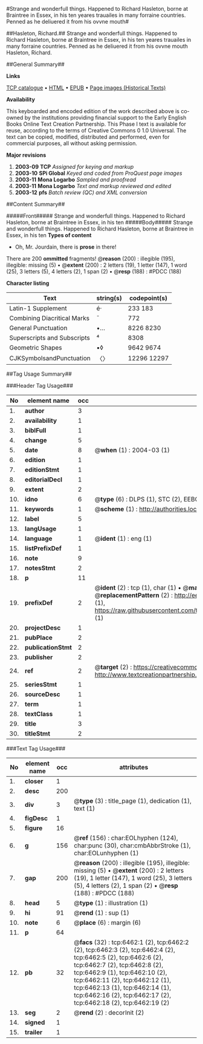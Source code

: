 #Strange and wonderfull things. Happened to Richard Hasleton, borne at Braintree in Essex, in his ten yeares trauailes in many forraine countries. Penned as he deliuered it from his ovvne mouth#

##Hasleton, Richard.##
Strange and wonderfull things. Happened to Richard Hasleton, borne at Braintree in Essex, in his ten yeares trauailes in many forraine countries. Penned as he deliuered it from his ovvne mouth
Hasleton, Richard.

##General Summary##

**Links**

[TCP catalogue](http://www.ota.ox.ac.uk/tcp/)  • 
[HTML](http://tei.it.ox.ac.uk/tcp/Texts-HTML/free/A02/A02794.html)  • 
[EPUB](http://tei.it.ox.ac.uk/tcp/Texts-EPUB/free/A02/A02794.epub) • 
[Page images (Historical Texts)](https://data.historicaltexts.jisc.ac.uk/view?pubId=eebo-99841847e&pageId=eebo-99841847e-6462-1)

**Availability**

This keyboarded and encoded edition of the
	       work described above is co-owned by the institutions
	       providing financial support to the Early English Books
	       Online Text Creation Partnership. This Phase I text is
	       available for reuse, according to the terms of Creative
	       Commons 0 1.0 Universal. The text can be copied,
	       modified, distributed and performed, even for
	       commercial purposes, all without asking permission.

**Major revisions**

1. __2003-09__ __TCP__ *Assigned for keying and markup*
1. __2003-10__ __SPi Global__ *Keyed and coded from ProQuest page images*
1. __2003-11__ __Mona Logarbo__ *Sampled and proofread*
1. __2003-11__ __Mona Logarbo__ *Text and markup reviewed and edited*
1. __2003-12__ __pfs__ *Batch review (QC) and XML conversion*

##Content Summary##

#####Front#####
Strange and wonderfull things. Happened to Richard Hasleton, borne at Braintree in Essex, in his ten
#####Body#####
Strange and wonderfull things. Happened to Richard Hasleton, borne at Braintree in Essex, in his ten
**Types of content**

  * Oh, Mr. Jourdain, there is **prose** in there!

There are 200 **ommitted** fragments! 
 @__reason__ (200) : illegible (195), illegible: missing (5)  •  @__extent__ (200) : 2 letters (19), 1 letter (147), 1 word (25), 3 letters (5), 4 letters (2), 1 span (2)  •  @__resp__ (188) : #PDCC (188)

**Character listing**


|Text|string(s)|codepoint(s)|
|---|---|---|
|Latin-1 Supplement|é·|233 183|
|Combining             Diacritical Marks|̄|772|
|General Punctuation|•…|8226 8230|
|Superscripts             and Subscripts|⁴|8308|
|Geometric Shapes|▪◊|9642 9674|
|CJKSymbolsandPunctuation|〈〉|12296 12297|

##Tag Usage Summary##

###Header Tag Usage###

|No|element name|occ|attributes|
|---|---|---|---|
|1.|__author__|3||
|2.|__availability__|1||
|3.|__biblFull__|1||
|4.|__change__|5||
|5.|__date__|8| @__when__ (1) : 2004-03 (1)|
|6.|__edition__|1||
|7.|__editionStmt__|1||
|8.|__editorialDecl__|1||
|9.|__extent__|2||
|10.|__idno__|6| @__type__ (6) : DLPS (1), STC (2), EEBO-CITATION (1), PROQUEST (1), VID (1)|
|11.|__keywords__|1| @__scheme__ (1) : http://authorities.loc.gov/ (1)|
|12.|__label__|5||
|13.|__langUsage__|1||
|14.|__language__|1| @__ident__ (1) : eng (1)|
|15.|__listPrefixDef__|1||
|16.|__note__|9||
|17.|__notesStmt__|2||
|18.|__p__|11||
|19.|__prefixDef__|2| @__ident__ (2) : tcp (1), char (1)  •  @__matchPattern__ (2) : ([0-9\-]+):([0-9IVX]+) (1), (.+) (1)  •  @__replacementPattern__ (2) : http://eebo.chadwyck.com/downloadtiff?vid=$1&page=$2 (1), https://raw.githubusercontent.com/textcreationpartnership/Texts/master/tcpchars.xml#$1 (1)|
|20.|__projectDesc__|1||
|21.|__pubPlace__|2||
|22.|__publicationStmt__|2||
|23.|__publisher__|2||
|24.|__ref__|2| @__target__ (2) : https://creativecommons.org/publicdomain/zero/1.0/ (1), http://www.textcreationpartnership.org/docs/. (1)|
|25.|__seriesStmt__|1||
|26.|__sourceDesc__|1||
|27.|__term__|1||
|28.|__textClass__|1||
|29.|__title__|3||
|30.|__titleStmt__|2||


###Text Tag Usage###

|No|element name|occ|attributes|
|---|---|---|---|
|1.|__closer__|1||
|2.|__desc__|200||
|3.|__div__|3| @__type__ (3) : title_page (1), dedication (1), text (1)|
|4.|__figDesc__|1||
|5.|__figure__|16||
|6.|__g__|156| @__ref__ (156) : char:EOLhyphen (124), char:punc (30), char:cmbAbbrStroke (1), char:EOLunhyphen (1)|
|7.|__gap__|200| @__reason__ (200) : illegible (195), illegible: missing (5)  •  @__extent__ (200) : 2 letters (19), 1 letter (147), 1 word (25), 3 letters (5), 4 letters (2), 1 span (2)  •  @__resp__ (188) : #PDCC (188)|
|8.|__head__|5| @__type__ (1) : illustration (1)|
|9.|__hi__|91| @__rend__ (1) : sup (1)|
|10.|__note__|6| @__place__ (6) : margin (6)|
|11.|__p__|64||
|12.|__pb__|32| @__facs__ (32) : tcp:6462:1 (2), tcp:6462:2 (2), tcp:6462:3 (2), tcp:6462:4 (2), tcp:6462:5 (2), tcp:6462:6 (2), tcp:6462:7 (2), tcp:6462:8 (2), tcp:6462:9 (1), tcp:6462:10 (2), tcp:6462:11 (2), tcp:6462:12 (1), tcp:6462:13 (1), tcp:6462:14 (1), tcp:6462:16 (2), tcp:6462:17 (2), tcp:6462:18 (2), tcp:6462:19 (2)|
|13.|__seg__|2| @__rend__ (2) : decorInit (2)|
|14.|__signed__|1||
|15.|__trailer__|1||
